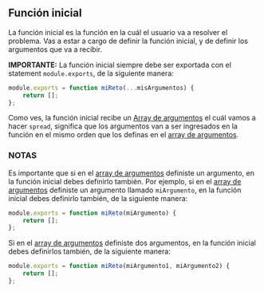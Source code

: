 ## Función inicial

La función inicial es la función en la cuál el usuario va a resolver el problema. Vas a estar a cargo de definir la función inicial, y de definir los argumentos que va a recibir.

**IMPORTANTE:** La función inicial siempre debe ser exportada con el statement `module.exports`, de la siguiente manera:

```js
module.exports = function miReto(...misArgumentos) {
	return [];
};
```

Como ves, la función inicial recibe un [Array de argumentos](/docs/argumentos) el cuál vamos a hacer `spread`, significa que los argumentos van a ser ingresados en la función en el mismo orden que los definas en el [array de argumentos](/docs/argumentos).

### NOTAS

Es importante que si en el [array de argumentos](/docs/argumentos) definiste un argumento, en la función inicial debes definirlo también. Por ejemplo, si en el [array de argumentos](/docs/argumentos) definiste un argumento llamado `miArgumento`, en la función inicial debes definirlo también, de la siguiente manera:

```js
module.exports = function miReto(miArgumento) {
	return [];
};
```

Si en el [array de argumentos](/docs/argumentos) definiste dos argumentos, en la función inicial debes definirlos también, de la siguiente manera:

```js
module.exports = function miReto(miArgumento1, miArgumento2) {
	return [];
};
```
